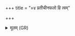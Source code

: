 +++
title = "०४ प्रतीचीनफलो हि त्वम्"

+++
<details><summary>मूलम् (GR)</summary>

प्रतीचीनफलो हि त्वम्  
अपामार्ग बभूविथ ।  
सर्वान् मच् छपथाँ अधि  
वरीयो यावया त्वम् ॥
</details>